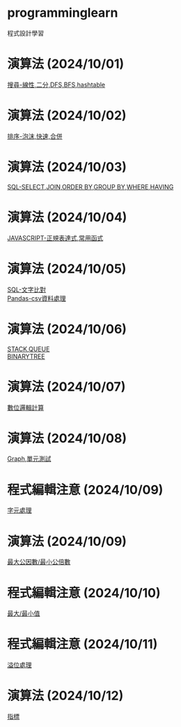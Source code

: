 # programminglearn
程式設計學習
# 演算法 (2024/10/01)
  [搜尋-線性,二分,DFS,BFS,hashtable](searchline.cpp)
# 演算法 (2024/10/02)
  [排序-泡沫,快速,合併](sort.cpp)
# 演算法 (2024/10/03)
  [SQL-SELECT,JOIN,ORDER BY,GROUP BY,WHERE,HAVING](sqlbasic.sql)
# 演算法 (2024/10/04)
  [JAVASCRIPT-正規表達式,常用函式](jstest.js)
# 演算法 (2024/10/05)
  [SQL-文字比對](sqlstring.sql)<br>
  [Pandas-csv資料處理](pandascsv.py)
# 演算法 (2024/10/06)
  [STACK](stack.cpp),[QUEUE](queue.cpp)<br>
  [BINARYTREE](binarytreesort.cpp)
# 演算法 (2024/10/07)
  [數位邏輯計算](digitallogic1.cpp)
# 演算法 (2024/10/08)
  [Graph](graph1.h),[單元測試](unittest1.cpp)
# 程式編輯注意 (2024/10/09)
  [字元處理](handlechar.cpp)
# 演算法 (2024/10/09)
  [最大公因數/最小公倍數](gcdandlcm.cpp)
# 程式編輯注意 (2024/10/10)
  [最大/最小值](maxandminvalue.cpp)
# 程式編輯注意 (2024/10/11)
  [溢位處理](overflowhandling.cpp)
# 演算法 (2024/10/12)
  [指標](point1.cpp)
